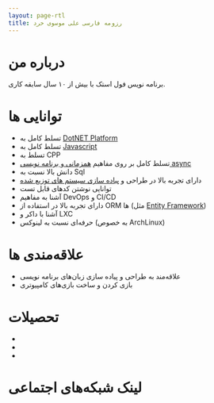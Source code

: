 ```yaml
---
layout: page-rtl
title: رزومه فارسی علی موسوی خرد
---
```


# درباره من

برنامه نویس فول استک با بیش از ۱۰ سال سابقه کاری.

# توانایی ها
* تسلط کامل به [DotNET Platform](/pages/skills/dotnet/dotnet-programmer-details)
* تسلط کامل به [Javascript](/pages/skills/js-ts/javascript-programmer-details)
* تسلط به CPP
* تسلط کامل بر روی مفاهیم [همزمانی و برنامه نویسی async](/categories/concurrency)
* دانش بالا نسبت به Sql
* دارای تجربه بالا در طراحی و [پیاده سازی سیستم های توزیع شده](/categories/distributed-systems)
* توانایی نوشتن کدهای قابل تست
* آشنا به مفاهیم DevOps و CI/CD
* دارای تجربه بالا در استفاده از ORM ها (مثل [Entity Framework](/categories/entity-framework))
* آشنا با داکر و LXC
* حرفه‌ای نسبت به لینوکس (به خصوص ArchLinux)

# علاقه‌مندی ها
* علاقه‌مند به طراحی و پیاده سازی زبان‌های برنامه نویسی
* بازی کردن و ساخت بازی‌های کامپیوتری

# تحصیلات
* 
*
*

# لینک شبکه‌های اجتماعی

